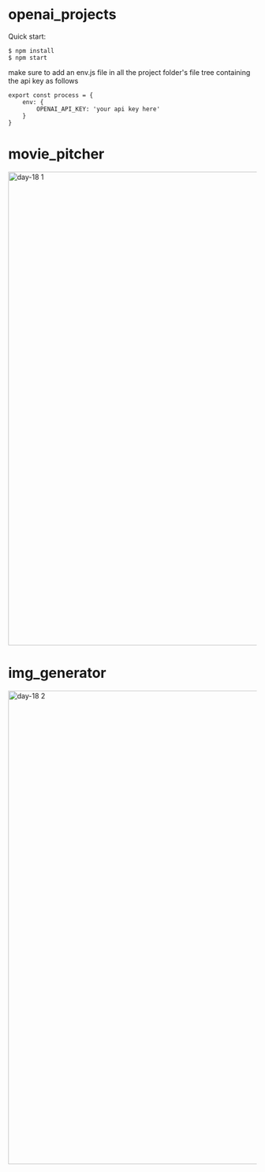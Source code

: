 # openai_projects

Quick start:

```
$ npm install
$ npm start
````

make sure to add an env.js file in all the project folder's file tree containing the api key as follows
```
export const process = {
    env: {
        OPENAI_API_KEY: 'your api key here'
    }
}
```
# movie_pitcher

<img width="960" alt="day-18 1" src="https://github.com/abhishksen/openai_projects/assets/100835323/d6f42396-a4ed-4f43-a587-f0a455e8b898">

# img_generator

<img width="960" alt="day-18 2" src="https://github.com/abhishksen/openai_projects/assets/100835323/cc030046-60f0-4ed8-91e0-a689ad3ec815">

